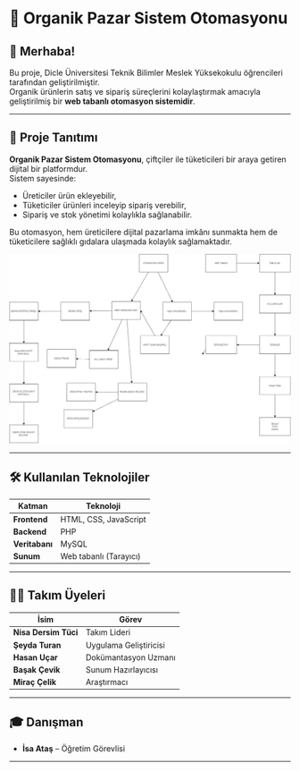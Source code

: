 # 🥬 Organik Pazar Sistem Otomasyonu

## 👋 Merhaba!

Bu proje, Dicle Üniversitesi Teknik Bilimler Meslek Yüksekokulu öğrencileri tarafından geliştirilmiştir.  
Organik ürünlerin satış ve sipariş süreçlerini kolaylaştırmak amacıyla geliştirilmiş bir **web tabanlı otomasyon sistemidir**.

---

## 📌 Proje Tanıtımı

**Organik Pazar Sistem Otomasyonu**, çiftçiler ile tüketicileri bir araya getiren dijital bir platformdur.  
Sistem sayesinde:

- Üreticiler ürün ekleyebilir,
- Tüketiciler ürünleri inceleyip sipariş verebilir,
- Sipariş ve stok yönetimi kolaylıkla sağlanabilir.

Bu otomasyon, hem üreticilere dijital pazarlama imkânı sunmakta hem de tüketicilere sağlıklı gıdalara ulaşmada kolaylık sağlamaktadır.

![Proje Diyagramı](Diyagram/OTOMASYON.png)

---

## 🛠️ Kullanılan Teknolojiler

| Katman        | Teknoloji               |
|---------------|-------------------------|
| **Frontend**  | HTML, CSS, JavaScript   |
| **Backend**   | PHP                     |
| **Veritabanı**| MySQL                   |
| **Sunum**     | Web tabanlı (Tarayıcı)  |

---

## 👩‍💻 Takım Üyeleri

| İsim               | Görev                    |
|--------------------|--------------------------|
| **Nisa Dersim Tüci**   | Takım Lideri              |
| **Şeyda Turan**        | Uygulama Geliştiricisi    |
| **Hasan Uçar**         | Dokümantasyon Uzmanı      |
| **Başak Çevik**        | Sunum Hazırlayıcısı       |
| **Miraç Çelik**        | Araştırmacı               |

---

## 🎓 Danışman

- **İsa Ataş** – Öğretim Görevlisi

---
